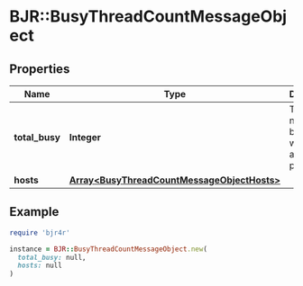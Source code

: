 # BJR::BusyThreadCountMessageObject

## Properties

| Name | Type | Description | Notes |
| ---- | ---- | ----------- | ----- |
| **total_busy** | **Integer** | The total number of busy workers across all pods/hosts. | [optional] |
| **hosts** | [**Array&lt;BusyThreadCountMessageObjectHosts&gt;**](BusyThreadCountMessageObjectHosts.md) |  | [optional] |

## Example

```ruby
require 'bjr4r'

instance = BJR::BusyThreadCountMessageObject.new(
  total_busy: null,
  hosts: null
)
```

